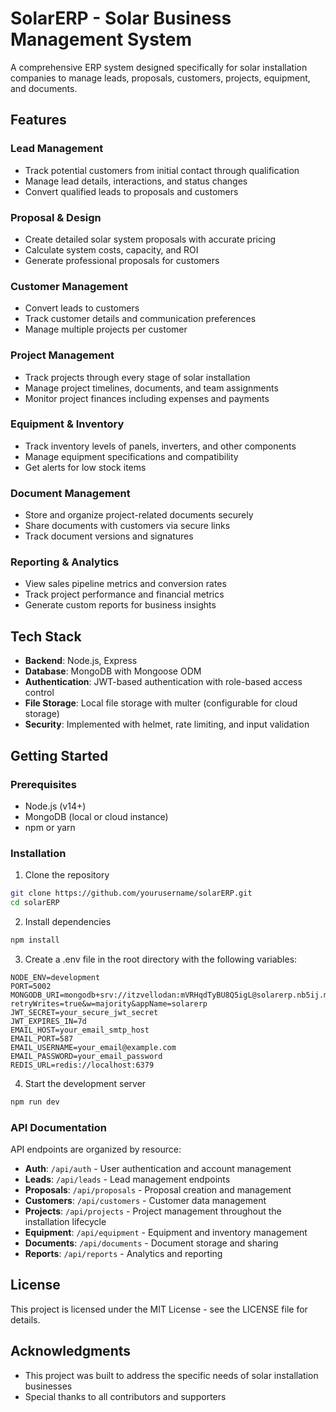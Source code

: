 # SolarERP - Solar Business Management System

A comprehensive ERP system designed specifically for solar installation companies to manage leads, proposals, customers, projects, equipment, and documents.

## Features

### Lead Management
- Track potential customers from initial contact through qualification
- Manage lead details, interactions, and status changes
- Convert qualified leads to proposals and customers

### Proposal & Design
- Create detailed solar system proposals with accurate pricing
- Calculate system costs, capacity, and ROI
- Generate professional proposals for customers

### Customer Management
- Convert leads to customers
- Track customer details and communication preferences
- Manage multiple projects per customer

### Project Management
- Track projects through every stage of solar installation
- Manage project timelines, documents, and team assignments
- Monitor project finances including expenses and payments

### Equipment & Inventory
- Track inventory levels of panels, inverters, and other components
- Manage equipment specifications and compatibility
- Get alerts for low stock items

### Document Management
- Store and organize project-related documents securely
- Share documents with customers via secure links
- Track document versions and signatures

### Reporting & Analytics
- View sales pipeline metrics and conversion rates
- Track project performance and financial metrics
- Generate custom reports for business insights

## Tech Stack

- **Backend**: Node.js, Express
- **Database**: MongoDB with Mongoose ODM
- **Authentication**: JWT-based authentication with role-based access control
- **File Storage**: Local file storage with multer (configurable for cloud storage)
- **Security**: Implemented with helmet, rate limiting, and input validation

## Getting Started

### Prerequisites

- Node.js (v14+)
- MongoDB (local or cloud instance)
- npm or yarn

### Installation

1. Clone the repository
```bash
git clone https://github.com/yourusername/solarERP.git
cd solarERP
```

2. Install dependencies
```bash
npm install
```

3. Create a .env file in the root directory with the following variables:
```
NODE_ENV=development
PORT=5002
MONGODB_URI=mongodb+srv://itzvellodan:mVRHqdTyBU8Q5igL@solarerp.nb5ij.mongodb.net/?retryWrites=true&w=majority&appName=solarerp
JWT_SECRET=your_secure_jwt_secret
JWT_EXPIRES_IN=7d
EMAIL_HOST=your_email_smtp_host
EMAIL_PORT=587
EMAIL_USERNAME=your_email@example.com
EMAIL_PASSWORD=your_email_password
REDIS_URL=redis://localhost:6379
```

4. Start the development server
```bash
npm run dev
```

### API Documentation

API endpoints are organized by resource:

- **Auth**: `/api/auth` - User authentication and account management
- **Leads**: `/api/leads` - Lead management endpoints
- **Proposals**: `/api/proposals` - Proposal creation and management
- **Customers**: `/api/customers` - Customer data management
- **Projects**: `/api/projects` - Project management throughout the installation lifecycle
- **Equipment**: `/api/equipment` - Equipment and inventory management
- **Documents**: `/api/documents` - Document storage and sharing
- **Reports**: `/api/reports` - Analytics and reporting

## License

This project is licensed under the MIT License - see the LICENSE file for details.

## Acknowledgments

- This project was built to address the specific needs of solar installation businesses
- Special thanks to all contributors and supporters